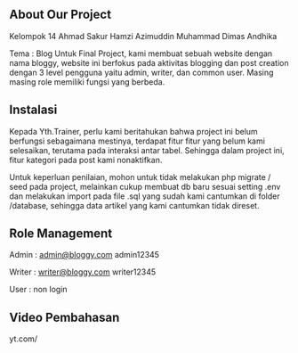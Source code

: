 ## About Our Project

Kelompok 14
Ahmad Sakur
Hamzi Azimuddin
Muhammad Dimas Andhika

Tema : Blog
Untuk Final Project, kami membuat sebuah website dengan nama bloggy, website ini berfokus pada aktivitas blogging dan post creation dengan 3 level pengguna yaitu admin, writer, dan common user. Masing masing role memiliki fungsi yang berbeda.


## Instalasi
Kepada Yth.Trainer, perlu kami beritahukan bahwa project ini belum berfungsi sebagaimana mestinya, terdapat fitur fitur yang belum kami selesaikan, terutama pada interaksi antar tabel. Sehingga dalam project ini, fitur kategori pada post kami nonaktifkan.

Untuk keperluan penilaian, mohon untuk tidak melakukan php migrate / seed pada project, melainkan cukup membuat db baru sesuai setting .env dan melakukan import pada file .sql yang sudah kami cantumkan di folder /database, sehingga data artikel yang kami cantumkan tidak direset.

## Role Management
Admin : 
admin@bloggy.com
admin12345

Writer :
writer@bloggy.com
writer12345

User :
non login

## Video Pembahasan
yt.com/


